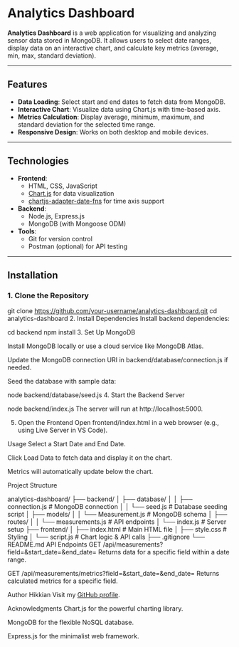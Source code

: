 # Analytics Dashboard

**Analytics Dashboard** is a web application for visualizing and analyzing sensor data stored in MongoDB. It allows users to select date ranges, display data on an interactive chart, and calculate key metrics (average, min, max, standard deviation).

---

## Features

- **Data Loading**: Select start and end dates to fetch data from MongoDB.
- **Interactive Chart**: Visualize data using Chart.js with time-based axis.
- **Metrics Calculation**: Display average, minimum, maximum, and standard deviation for the selected time range.
- **Responsive Design**: Works on both desktop and mobile devices.

---

## Technologies

- **Frontend**:
  - HTML, CSS, JavaScript
  - [Chart.js](https://www.chartjs.org/) for data visualization
  - [chartjs-adapter-date-fns](https://github.com/chartjs/chartjs-adapter-date-fns) for time axis support
- **Backend**:
  - Node.js, Express.js
  - MongoDB (with Mongoose ODM)
- **Tools**:
  - Git for version control
  - Postman (optional) for API testing

---

## Installation

### 1. Clone the Repository

git clone https://github.com/your-username/analytics-dashboard.git
cd analytics-dashboard
2. Install Dependencies
Install backend dependencies:

cd backend
npm install
3. Set Up MongoDB

Install MongoDB locally or use a cloud service like MongoDB Atlas.

Update the MongoDB connection URI in backend/database/connection.js if needed.

Seed the database with sample data:

node backend/database/seed.js
4. Start the Backend Server

node backend/index.js
The server will run at http://localhost:5000.

5. Open the Frontend
Open frontend/index.html in a web browser (e.g., using Live Server in VS Code).

Usage
Select a Start Date and End Date.

Click Load Data to fetch data and display it on the chart.

Metrics will automatically update below the chart.

Project Structure

analytics-dashboard/
├── backend/
│   ├── database/
│   │   ├── connection.js    # MongoDB connection
│   │   └── seed.js          # Database seeding script
│   ├── models/
│   │   └── Measurement.js   # MongoDB schema
│   ├── routes/
│   │   └── measurements.js  # API endpoints
│   └── index.js             # Server setup
├── frontend/
│   ├── index.html           # Main HTML file
│   ├── style.css            # Styling
│   └── script.js            # Chart logic & API calls
├── .gitignore
└── README.md
API Endpoints
GET /api/measurements?field=<field>&start_date=<date>&end_date=<date>
Returns data for a specific field within a date range.

GET /api/measurements/metrics?field=<field>&start_date=<date>&end_date=<date>
Returns calculated metrics for a specific field.

Author
Hikkian
Visit my [GitHub profile](https://github.com/hikkian).

Acknowledgments
Chart.js for the powerful charting library.

MongoDB for the flexible NoSQL database.

Express.js for the minimalist web framework.